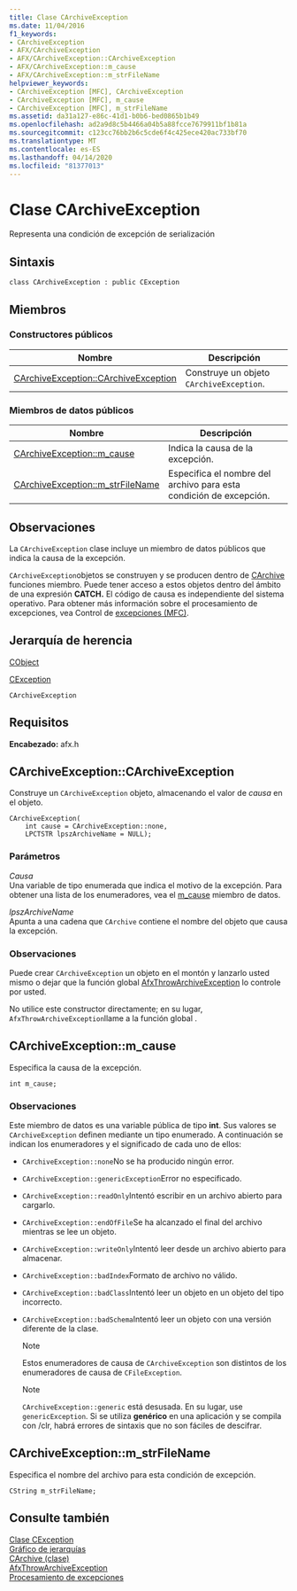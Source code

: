 ```yaml
---
title: Clase CArchiveException
ms.date: 11/04/2016
f1_keywords:
- CArchiveException
- AFX/CArchiveException
- AFX/CArchiveException::CArchiveException
- AFX/CArchiveException::m_cause
- AFX/CArchiveException::m_strFileName
helpviewer_keywords:
- CArchiveException [MFC], CArchiveException
- CArchiveException [MFC], m_cause
- CArchiveException [MFC], m_strFileName
ms.assetid: da31a127-e86c-41d1-b0b6-bed0865b1b49
ms.openlocfilehash: ad2a9d8c5b4466a04b5a88fcce7679911bf1b81a
ms.sourcegitcommit: c123cc76bb2b6c5cde6f4c425ece420ac733bf70
ms.translationtype: MT
ms.contentlocale: es-ES
ms.lasthandoff: 04/14/2020
ms.locfileid: "81377013"
---
```

# <a name="carchiveexception-class"></a>Clase CArchiveException

Representa una condición de excepción de serialización

## <a name="syntax"></a>Sintaxis

```
class CArchiveException : public CException
```

## <a name="members"></a>Miembros

### <a name="public-constructors"></a>Constructores públicos

|Nombre|Descripción|
|----------|-----------------|
|[CArchiveException::CArchiveException](#carchiveexception)|Construye un objeto `CArchiveException`.|

### <a name="public-data-members"></a>Miembros de datos públicos

|Nombre|Descripción|
|----------|-----------------|
|[CArchiveException::m_cause](#m_cause)|Indica la causa de la excepción.|
|[CArchiveException::m_strFileName](#m_strfilename)|Especifica el nombre del archivo para esta condición de excepción.|

## <a name="remarks"></a>Observaciones

La `CArchiveException` clase incluye un miembro de datos públicos que indica la causa de la excepción.

`CArchiveException`objetos se construyen y se producen dentro de [CArchive](../../mfc/reference/carchive-class.md) funciones miembro. Puede tener acceso a estos objetos dentro del ámbito de una expresión **CATCH.** El código de causa es independiente del sistema operativo. Para obtener más información sobre el procesamiento de excepciones, vea Control de [excepciones (MFC)](../../mfc/exception-handling-in-mfc.md).

## <a name="inheritance-hierarchy"></a>Jerarquía de herencia

[CObject](../../mfc/reference/cobject-class.md)

[CException](../../mfc/reference/cexception-class.md)

`CArchiveException`

## <a name="requirements"></a>Requisitos

**Encabezado:** afx.h

## <a name="carchiveexceptioncarchiveexception"></a><a name="carchiveexception"></a>CArchiveException::CArchiveException

Construye un `CArchiveException` objeto, almacenando el valor de *causa* en el objeto.

```
CArchiveException(
    int cause = CArchiveException::none,
    LPCTSTR lpszArchiveName = NULL);
```

### <a name="parameters"></a>Parámetros

*Causa*<br/>
Una variable de tipo enumerada que indica el motivo de la excepción. Para obtener una lista de los enumeradores, vea el [m_cause](#m_cause) miembro de datos.

*lpszArchiveName*<br/>
Apunta a una cadena que `CArchive` contiene el nombre del objeto que causa la excepción.

### <a name="remarks"></a>Observaciones

Puede crear `CArchiveException` un objeto en el montón y lanzarlo usted mismo o dejar que la función global [AfxThrowArchiveException](../../mfc/reference/exception-processing.md#afxthrowarchiveexception) lo controle por usted.

No utilice este constructor directamente; en su lugar, `AfxThrowArchiveException`llame a la función global .

## <a name="carchiveexceptionm_cause"></a><a name="m_cause"></a>CArchiveException::m_cause

Especifica la causa de la excepción.

```
int m_cause;
```

### <a name="remarks"></a>Observaciones

Este miembro de datos es una variable pública de tipo **int**. Sus valores se `CArchiveException` definen mediante un tipo enumerado. A continuación se indican los enumeradores y el significado de cada uno de ellos:

- `CArchiveException::none`No se ha producido ningún error.

- `CArchiveException::genericException`Error no especificado.

- `CArchiveException::readOnly`Intentó escribir en un archivo abierto para cargarlo.

- `CArchiveException::endOfFile`Se ha alcanzado el final del archivo mientras se lee un objeto.

- `CArchiveException::writeOnly`Intentó leer desde un archivo abierto para almacenar.

- `CArchiveException::badIndex`Formato de archivo no válido.

- `CArchiveException::badClass`Intentó leer un objeto en un objeto del tipo incorrecto.

- `CArchiveException::badSchema`Intentó leer un objeto con una versión diferente de la clase.

    > [!NOTE]
    >  Estos enumeradores de causa de `CArchiveException` son distintos de los enumeradores de causa de `CFileException`.

    > [!NOTE]
    > `CArchiveException::generic` está desusada. En su lugar, use `genericException`. Si se utiliza **genérico** en una aplicación y se compila con /clr, habrá errores de sintaxis que no son fáciles de descifrar.

## <a name="carchiveexceptionm_strfilename"></a><a name="m_strfilename"></a>CArchiveException::m_strFileName

Especifica el nombre del archivo para esta condición de excepción.

```
CString m_strFileName;
```

## <a name="see-also"></a>Consulte también

[Clase CException](../../mfc/reference/cexception-class.md)<br/>
[Gráfico de jerarquías](../../mfc/hierarchy-chart.md)<br/>
[CArchive (clase)](../../mfc/reference/carchive-class.md)<br/>
[AfxThrowArchiveException](../../mfc/reference/exception-processing.md#afxthrowarchiveexception)<br/>
[Procesamiento de excepciones](../../mfc/reference/exception-processing.md)
